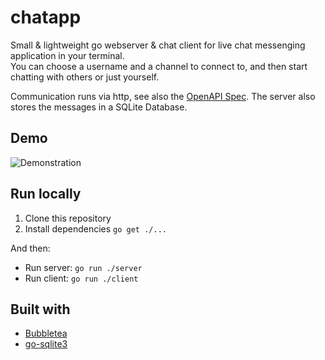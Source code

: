 # chatapp

Small & lightweight go webserver & chat client for live chat messenging application in your terminal.  
You can choose a username and a channel to connect to, and then start chatting with others or just yourself.

Communication runs via http, see also the [OpenAPI Spec](./openapi.yaml). The server also stores the messages in a SQLite Database.

## Demo

![Demonstration](./assets/demo.webp)

## Run locally

1. Clone this repository
2. Install dependencies `go get ./...`

And then:

-   Run server: `go run ./server`
-   Run client: `go run ./client`

## Built with

-   [Bubbletea](https://github.com/charmbracelet/bubbletea)
-   [go-sqlite3](https://github.com/mattn/go-sqlite3)

